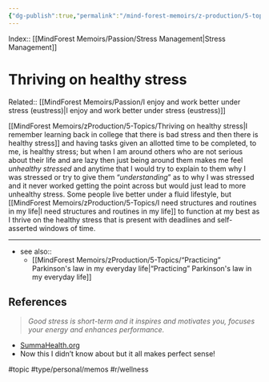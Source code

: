 ```yaml
---
{"dg-publish":true,"permalink":"/mind-forest-memoirs/z-production/5-topics/thriving-on-healthy-stress/"}
---
```


Index:: [[MindForest Memoirs/Passion/Stress Management\|Stress Management]]
# Thriving on healthy stress
Related:: [[MindForest Memoirs/Passion/I enjoy and work better under stress (eustress)\|I enjoy and work better under stress (eustress)]]

[[MindForest Memoirs/zProduction/5-Topics/Thriving on healthy stress\|I remember learning back in college that there is bad stress and then there is healthy stress]] and having tasks given an allotted time to be completed, to me, is healthy stress; but when I am around others who are not serious about their life and are lazy then just being around them makes me feel *unhealthy stressed* and anytime that I would try to explain to them why I was stressed or try to give them “*understanding*” as to why I was stressed and it never worked getting the point across but would just lead to more unhealthy stress. Some people live better under a fluid lifestyle, but [[MindForest Memoirs/zProduction/5-Topics/I need structures and routines in my life\|I need structures and routines in my life]] to function at my best as I thrive on the healthy stress that is present with deadlines and self-asserted windows of time. 

---
- see also:: 
	- [[MindForest Memoirs/zProduction/5-Topics/“Practicing” Parkinson's law in my everyday life\|“Practicing” Parkinson's law in my everyday life]]

## References

> *Good stress is short-term and it inspires and motivates you, focuses your energy and enhances performance.*
- [SummaHealth.org ](https://www.summahealth.org/flourish/entries/2021/01/stress-management-how-to-tell-the-difference-between-good-and-bad-stress#:~:text=Good%20stress%2C%20or%20eustress%2C%20is,go%20on%20a%20first%20date.)
- Now this I didn’t know about but it all makes perfect sense! 

#topic #type/personal/memos  #r/wellness

